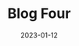 ---
title: "Blog Four"
description: "Blog Four"
keywords: "Blog Four"
layout: single-blog
#icon: "icon_cFour_alt"
image: "/img/blogs/3.jpg"
detailpageimage: "/img/blogs/detail-image.jpg"
alt_txt: "image alt text"
title_txt: "image title text"
imagecaption: "image caption text"
title_listing_page: "Blog Four"
summary_listing_page: "Blog Four At vero eos et accusam et justo duo dolores et ea rebum. Stet gubergren no sea takimata sanctus est"
categories: ["Learning", "Web Development"]
socialshare: true
draft: false
weight: 4
date: 2023-01-12
---